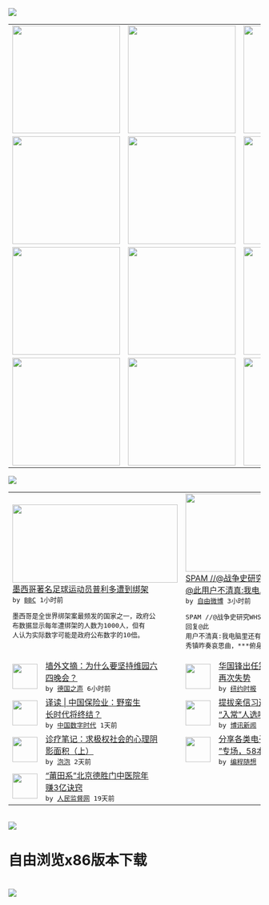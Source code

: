 

<a href="https://github.com/greatfire/z/raw/master/FreeBrowser.apk"><img src="https://raw.githubusercontent.com/greatfire/wiki/master/x/header.png" /></a><table><tr><td width="262" align="center" valign="center"><a href="https://github.com/greatfire/wiki/wiki/nyt" title="纽约时报中文网 国际纵览"><img src="https://raw.githubusercontent.com/greatfire/wiki/master/x/nyt_flag.png" width="215"/></a></td><td width="262" align="center" valign="center"><a href="https://github.com/greatfire/wiki/wiki/dw" title=""><img src="https://raw.githubusercontent.com/greatfire/wiki/master/x/dw_flag.png" width="215"/></a></td><td width="262" align="center" valign="center"><a href="https://github.com/greatfire/wiki/wiki/rmjd" title=""><img src="https://raw.githubusercontent.com/greatfire/wiki/master/x/rmjd_flag.png" width="215"/></a></td></tr><tr><td width="262" align="center" valign="center"><a href="https://github.com/paopaonetizen/website" title="泡泡 - 未经审查的互联网信息"><img src="https://raw.githubusercontent.com/greatfire/wiki/master/x/pp_flag.png" width="215"/></a></td><td width="262" align="center" valign="center"><a href="https://github.com/getlantern/mirror" title="以及自由微博和GreatFire.org官方中文论坛"><img src="https://raw.githubusercontent.com/greatfire/wiki/master/x/lantern_flag.png" width="215"/></a></td><td width="262" align="center" valign="center"><a href="https://github.com/cdtmirrors/m/" title=""><img src="https://raw.githubusercontent.com/greatfire/wiki/master/x/cdt_flag.png" width="215"/></a></td></tr><tr><td width="262" align="center" valign="center"><a href="https://github.com/program-think/blog" title="编程随想的博客"><img src="https://raw.githubusercontent.com/greatfire/wiki/master/x/pt_flag.png" width="215"/></a></td><td width="262" align="center" valign="center"><a href="https://github.com/greatfire/wiki/wiki/bbc" title=""><img src="https://raw.githubusercontent.com/greatfire/wiki/master/x/bbc_flag.png" width="215"/></a></td><td width="262" align="center" valign="center"><a href="https://github.com/freeweibo/s" title="自由微博 - 匿名和不受屏蔽的新浪微博搜索"><img src="https://raw.githubusercontent.com/greatfire/wiki/master/x/fw_flag.png" width="215"/></a></td></tr><tr><td width="262" align="center" valign="center"><a href="https://github.com/greatfire/wiki/wiki/google" title=""><img src="https://raw.githubusercontent.com/greatfire/wiki/master/x/google_flag.png" width="215"/></a></td><td width="262" align="center" valign="center"><a href="https://github.com/bxnews/boxun" title=""><img src="https://raw.githubusercontent.com/greatfire/wiki/master/x/bx_flag.png" width="215"/></a></td><td width="262" align="center" valign="center"><a href="https://github.com/greatfire/wiki/wiki/open-source" title="欢迎访问GreatFire.org开发者项目网站"><img src="https://raw.githubusercontent.com/greatfire/wiki/master/x/open-source_flag.png" width="215"/></a></td></tr></table><img src="https://raw.githubusercontent.com/greatfire/wiki/master/x/newsfeed text.png" /><table cols="4"><tr><td colspan="2" width="380"><a href="http://www.bbc.com/zhongwen/simp/world/2016/05/160529_footballer_pulido_kidnapped"><img src="http://a.files.bbci.co.uk/worldservice/live/assets/images/2016/05/29/160529181953_pulido_144x81_deanmouhtaropoulos_nocredit.jpg" width="330" height="156"/></a></br><a href="http://www.bbc.com/zhongwen/simp/world/2016/05/160529_footballer_pulido_kidnapped">墨西哥著名足球运动员普利多遭到绑架</a></br><kbd> by <a href="http://www.bbc.co.uk/zhongwen/simp">BBC</a> 1小时前 </kbd></br><pre>墨西哥是全世界绑架案最频发的国家之一，政府公<br/>布数据显示每年遭绑架的人数为1000人，但有<br/>人认为实际数字可能是政府公布数字的10倍。</pre></td><td colspan="2" width="380"><a href="https://freeweibo.com/weibo/3980630121244731"><img src="http://ww4.sinaimg.cn/large/53ae0b70gw1f4ckq8xqh0j20i20eqtab.jpg" width="330" height="156"/></a></br><a href="https://freeweibo.com/weibo/3980630121244731">SPAM //@战争史研究WHS: 回复<br/>@此用户不清真:我电…</a></br><kbd> by <a href="https://freeweibo.com/">自由微博</a> 3小时前 </kbd></br><pre>SPAM //@战争史研究WHS: 回复@此<br/>用户不清真:我电脑里还有那张报纸截图呢，“映<br/>秀镇昨奏哀思曲，***俯身</pre></td></tr><tr><td><img src="http://www.dw.com/image/0,,18496835_302,00.jpg" width="50" height="50"/></td><td width="280"><a href="http://dw.com/p/1IwiA?maca=chi-GK-text-greatfire-all-chinese-15625-xml-mrss">墙外文摘：为什么要坚持维园六<br/>四晚会？</a></br><kbd> by <a href="http://dw.de">德国之声</a> 6小时前 </kbd></td><td><img src="https://static01.nyt.com/images/2008/08/21/world/asia/21hua2.large.jpg" width="50" height="50"/></td><td width="280"><a href="https://d7odklm2qes9e.cloudfront.net/china/20160529/c29hua-1976/">华国锋出任第一副主席，邓小平<br/>再次失势</a></br><kbd> by <a href="http://m.cn.nytimes.com/">纽约时报</a> 1天前 </kbd></td></tr><tr><td><img src="http://i1.wp.com/chinadigitaltimes.net/chinese/files/2016/05/Screen-Shot-2016-05-28-at-%E4%B8%8B%E5%8D%885.36.17.png?resize=596%2C398" width="50" height="50"/></td><td width="280"><a href="http://feedproxy.google.com/~r/chinadigitaltimes/IyPt/~3/MQaV10CWf0A/">译读 | 中国保险业：野蛮生<br/>长时代将终结？</a></br><kbd> by <a href="http://chinadigitaltimes.net/chinese/">中国数字时代</a> 1天前 </kbd></td><td><img src="http://www.boxun.com/news/images/2016/05/201605291721china1.jpg" width="50" height="50"/></td><td width="280"><a href="http://www.boxun.com/news/gb/china/2016/05/201605291721.shtml">提拔亲信习近平布局十九大热门<br/>“入常”人选呼之欲出</a></br><kbd> by <a href="http://www.boxun.com">博讯新闻</a> 1天前 </kbd></td></tr><tr><td><img src="https://pao-pao.net/sites/pao-pao.net/files/styles/large/public/yi_wen_zhong_tu_.jpg?itok=9p3G149f" width="50" height="50"/></td><td width="280"><a href="https://pao-pao.net/article/701">诊疗笔记：求极权社会的心理阴<br/>影面积（上）</a></br><kbd> by <a href="https://pao-pao.net">泡泡</a> 2天前 </kbd></td><td><img src="https://raw.githubusercontent.com/greatfire/wiki/master/x/pt_logo.png" width="50" height="50"/></td><td width="280"><a href="http://feedproxy.google.com/~r/programthink/~3/gW7pAXwOLyA/share-books.html">分享各类电子书（“TXT格式<br/>”专场，58本）</a></br><kbd> by <a href="http://program-think.blogspot.com">编程随想</a> 10天前 </kbd></td></tr><tr><td><img src="http://www.rmjdw.com/uploads/160510/3-1605102102421C.jpg" width="50" height="50"/></td><td width="280"><a href="http://www.rmjdw.com//tebiebaodao/20160510/15526.html">“莆田系”北京德胜门中医院年<br/>赚3亿诀窍 </a></br><kbd> by <a href="http://www.rmjdw.com/">人民监督网</a> 19天前 </kbd></td></table></br><a href="https://github.com/greatfire/z/raw/master/FreeBrowser.apk"><img src="https://raw.githubusercontent.com/greatfire/wiki/master/x/download app.png" /></a><h1>自由浏览x86版本下载<h1><a href="https://github.com/greatfire/z/raw/master/FreeBrowser-x86.apk"><img src="https://raw.githubusercontent.com/greatfire/images/master/fb86.qr.png" /></a>